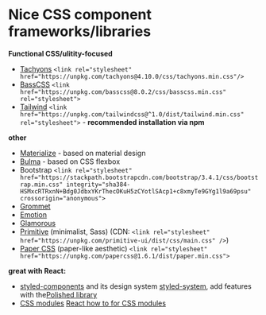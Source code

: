 # Nice CSS component frameworks/libraries   

**Functional CSS/ulitity-focused**

* [Tachyons](http://tachyons.io/) `<link rel="stylesheet" href="https://unpkg.com/tachyons@4.10.0/css/tachyons.min.css"/>` 
* [BassCSS](https://basscss.com/) `<link href="https://unpkg.com/basscss@8.0.2/css/basscss.min.css" rel="stylesheet">` 
* [Tailwind](https://tailwindcss.com/) `<link href="https://unpkg.com/tailwindcss@^1.0/dist/tailwind.min.css" rel="stylesheet">` - **recommended installation via npm** 

**other**

* [Materialize](https://materializecss.com/) - based on material design
* [Bulma](https://bulma.io/) - based on CSS flexbox
* Bootstrap `<link rel="stylesheet" href="https://stackpath.bootstrapcdn.com/bootstrap/3.4.1/css/bootstrap.min.css" integrity="sha384-HSMxcRTRxnN+Bdg0JdbxYKrThecOKuH5zCYotlSAcp1+c8xmyTe9GYg1l9a69psu" crossorigin="anonymous">`
* [Grommet](https://v2.grommet.io/)
* [Emotion](https://emotion.sh/docs/introduction)
* [Glamorous](https://glamorous.rocks/)
* [Primitive](https://taniarascia.github.io/primitive/) (minimalist, Sass) (CDN: `<link rel="stylesheet" href="https://unpkg.com/primitive-ui/dist/css/main.css" />`)
* [Paper CSS](https://www.getpapercss.com/) (paper-like aesthetic) `<link rel="stylesheet" href="https://unpkg.com/papercss@1.6.1/dist/paper.min.css">`

**great with React:**

* [styled-components](https://www.styled-components.com/) and its design system [styled-system](https://styled-system.com/), add features with the[Polished library](https://github.com/styled-components/polished)
* [CSS modules](https://github.com/css-modules/css-modules) [React how to for CSS modules](https://www.robinwieruch.de/react-css-modules)

